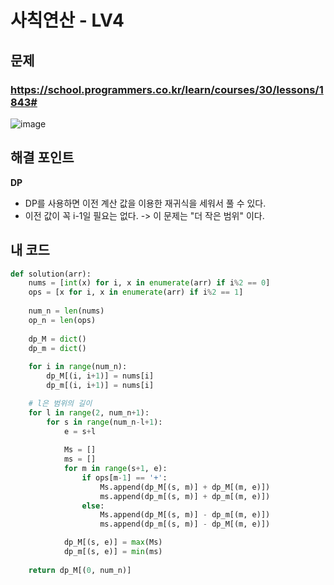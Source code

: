 # 사칙연산 - LV4

## 문제 
### https://school.programmers.co.kr/learn/courses/30/lessons/1843#
![image](https://github.com/ddophi98/Etc-CodingTest/assets/72330884/d9560515-d575-4874-b271-652d1687db15)


## 해결 포인트
**DP**
- DP를 사용하면 이전 계산 값을 이용한 재귀식을 세워서 풀 수 있다.
- 이전 값이 꼭 i-1일 필요는 없다. -> 이 문제는 "더 작은 범위" 이다.

## 내 코드
```python
def solution(arr):
    nums = [int(x) for i, x in enumerate(arr) if i%2 == 0]
    ops = [x for i, x in enumerate(arr) if i%2 == 1]
    
    num_n = len(nums)
    op_n = len(ops)
    
    dp_M = dict()
    dp_m = dict()
    
    for i in range(num_n):
        dp_M[(i, i+1)] = nums[i]
        dp_m[(i, i+1)] = nums[i]

    # l은 범위의 길이
    for l in range(2, num_n+1):
        for s in range(num_n-l+1):
            e = s+l
            
            Ms = []
            ms = []
            for m in range(s+1, e):
                if ops[m-1] == '+':
                    Ms.append(dp_M[(s, m)] + dp_M[(m, e)])
                    ms.append(dp_m[(s, m)] + dp_m[(m, e)])
                else:
                    Ms.append(dp_M[(s, m)] - dp_m[(m, e)])
                    ms.append(dp_m[(s, m)] - dp_M[(m, e)])

            dp_M[(s, e)] = max(Ms)
            dp_m[(s, e)] = min(ms)
    
    return dp_M[(0, num_n)]
            
```

